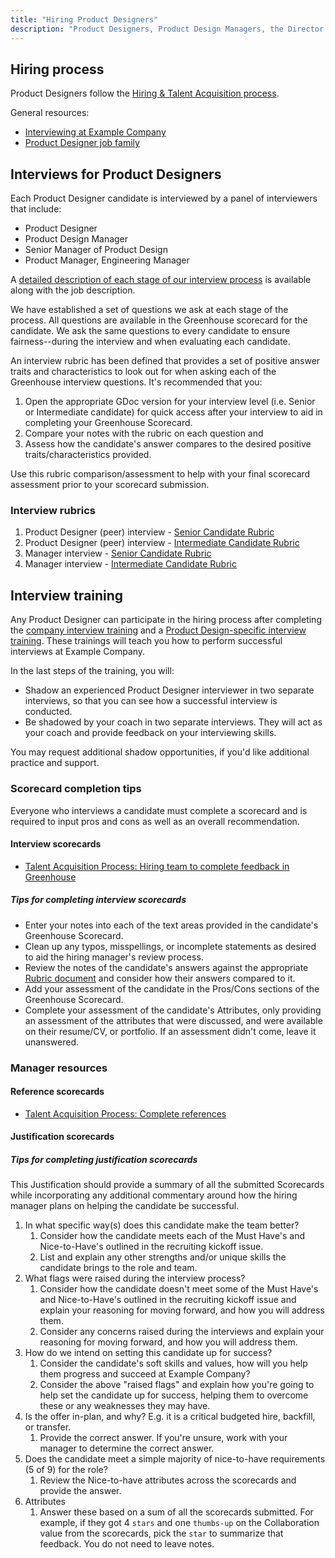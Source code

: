 ```yaml
---
title: "Hiring Product Designers"
description: "Product Designers, Product Design Managers, the Director of Product Design, and Product Managers participate in our hiring process by interviewing Product Designer candidates. We have created guidelines to help support a consistent end-to-end hiring process."
---
```


## Hiring process

Product Designers follow the [Hiring & Talent Acquisition process](/handbook/hiring/).

General resources:

- [Interviewing at Example Company](/handbook/hiring/interviewing/#conducting-a-example_company-interview)
- [Product Designer job family](/job-families/product/product-designer/)

## Interviews for Product Designers

Each Product Designer candidate is interviewed by a panel of interviewers that include:

- Product Designer
- Product Design Manager
- Senior Manager of Product Design
- Product Manager, Engineering Manager

A [detailed description of each stage of our interview process](/job-families/product/product-designer/#hiring-process) is available along with the job description.

We have established a set of questions we ask at each stage of the process. All questions are available in the Greenhouse scorecard for the candidate. We ask the same questions to every candidate to ensure fairness--during the interview and when evaluating each candidate.

An interview rubric has been defined that provides a set of positive answer traits and characteristics to look out for when asking each of the Greenhouse interview questions. It's recommended that you:

1. Open the appropriate GDoc version for your interview level (i.e. Senior or Intermediate candidate) for quick access after your interview to aid in completing your Greenhouse Scorecard.
1. Compare your notes with the rubric on each question and
1. Assess how the candidate's answer compares to the desired positive traits/characteristics provided.

Use this rubric comparison/assessment to help with your final scorecard assessment prior to your scorecard submission.

### Interview rubrics

1. Product Designer (peer) interview - [Senior Candidate Rubric](https://docs.google.com/document/d/1LLWyEmegVh1m78r4UMTdgGpgB1fpCCqQ6dB6WASBNAw/edit?usp=sharing)
1. Product Designer (peer) interview - [Intermediate Candidate Rubric](https://docs.google.com/document/d/1EjD-G1KUADLeoGpPEOs2e19_oNeDnL8jC95UMSUo864/edit?usp=sharing)
1. Manager interview - [Senior Candidate Rubric](https://docs.google.com/document/d/1iiMrOtnEc9XRheJ1AAfLSKcPk4Qbr1WKPiubKFCHhbY/edit?usp=sharing)
1. Manager interview - [Intermediate Candidate Rubric](https://docs.google.com/document/d/1Z8MlKQ5S7sMR2jJTNR5weYxMu9c1tpmvUE4ZXpDcqBo/edit?usp=sharing)

## Interview training

Any Product Designer can participate in the hiring process after completing the [company interview training](https://example_company.com/example_company-com/people-group/Training/-/blob/master/.example_company/issue_templates/interview_training.md) and a [Product Design-specific interview training](https://example_company.com/example_company-org/example_company-design/-/blob/master/.example_company/issue_templates/Product%20Designer%20Job%20Interview%20Training.md). These trainings will teach you how to perform successful interviews at Example Company.

In the last steps of the training, you will:

- Shadow an experienced Product Designer interviewer in two separate interviews, so that you can see how a successful interview is conducted.
- Be shadowed by your coach in two separate interviews. They will act as your coach and provide feedback on your interviewing skills.

You may request additional shadow opportunities, if you'd like additional practice and support.

### Scorecard completion tips

Everyone who interviews a candidate must complete a scorecard and is required to input pros and cons as well as an overall recommendation.

#### Interview scorecards

- [Talent Acquisition Process: Hiring team to complete feedback in Greenhouse](/handbook/hiring/talent-acquisition-framework/hiring-manager/#step-6hm-hiring-team-to-complete-feedback-in-greenhouse)

##### Tips for completing interview scorecards

- Enter your notes into each of the text areas provided in the candidate's Greenhouse Scorecard.
- Clean up any typos, misspellings, or incomplete statements as desired to aid the hiring manager's review process.
- Review the notes of the candidate's answers against the appropriate [Rubric document](#interview-rubrics) and consider how their answers compared to it.
- Add your assessment of the candidate in the Pros/Cons sections of the Greenhouse Scorecard.
- Complete your assessment of the candidate's Attributes, only providing an assessment of the attributes that were discussed, and were available on their resume/CV, or portfolio. If an assessment didn't come, leave it unanswered.

### Manager resources

#### Reference scorecards

- [Talent Acquisition Process: Complete references](/handbook/hiring/talent-acquisition-framework/hiring-manager/#step-7hm-complete-references)

#### Justification scorecards

##### Tips for completing justification scorecards

This Justification should provide a summary of all the submitted Scorecards while incorporating any additional commentary around how the hiring manager plans on helping the candidate be successful.

1. In what specific way(s) does this candidate make the team better?
    1. Consider how the candidate meets each of the Must Have's and Nice-to-Have's outlined in the recruiting kickoff issue.
    1. List and explain any other strengths and/or unique skills the candidate brings to the role and team.
1. What flags were raised during the interview process?
    1. Consider how the candidate doesn't meet some of the Must Have's and Nice-to-Have's outlined in the recruiting kickoff issue and explain your reasoning for moving forward, and how you will address them.
    1. Consider any concerns raised during the interviews and explain your reasoning for moving forward, and how you will address them.
1. How do we intend on setting this candidate up for success?
    1. Consider the candidate's soft skills and values, how will you help them progress and succeed at Example Company?
    1. Consider the above "raised flags" and explain how you're going to help set the candidate up for success, helping them to overcome these or any weaknesses they may have.
1. Is the offer in-plan, and why? E.g. it is a critical budgeted hire, backfill, or transfer.
    1. Provide the correct answer. If you're unsure, work with your manager to determine the correct answer.
1. Does the candidate meet a simple majority of nice-to-have requirements (5 of 9) for the role?
    1. Review the Nice-to-have attributes across the scorecards and provide the answer.
1. Attributes
    1. Answer these based on a sum of all the scorecards submitted. For example, if they got 4 `stars` and one `thumbs-up` on the Collaboration value from the scorecards, pick the `star` to summarize that feedback. You do not need to leave notes.
